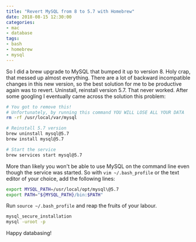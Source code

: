 ```yaml
---
title: "Revert MySQL from 8 to 5.7 with Homebrew"
date: 2018-08-15 12:30:00
categories:
- mac
- database
tags:
- bash
- homebrew
- mysql
---
```


So I did a brew upgrade to MySQL that bumped it up to version 8. Holy crap, that messed up almost everything. There are a lot of backward incompatible changes in this new version, so the best solution for me to be productive again was to revert. Uninstall, reinstall version 5.7. That never worked. After some googling I eventually came across the solution this problem:

```bash
# You got to remove this!
# Unfortunately, by running this command YOU WILL LOSE ALL YOUR DATA
rm -rf /usr/local/var/mysql

# Reinstall 5.7 version
brew uninstall mysql@5.7
brew install mysql@5.7

# Start the service
brew services start mysql@5.7
```

More than likely you won't be able to use MySQL on the command line even though the service was started. So with `vim ~/.bash_profile` or the text editor of your choice, add the following lines:

```bash
export MYSQL_PATH=/usr/local/opt/mysql\@5.7
export PATH="${MYSQL_PATH}/bin:$PATH"
```

Run `source ~/.bash_profile` and reap the fruits of your labour.

```bash
mysql_secure_installation
mysql -uroot -p
```

Happy databasing!
